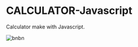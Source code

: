 # CALCULATOR-Javascript
Calculator make with Javascript.

![bnbn](https://user-images.githubusercontent.com/65081691/116441795-25b96f80-a828-11eb-8ce9-0aaad55ca4a9.gif)


